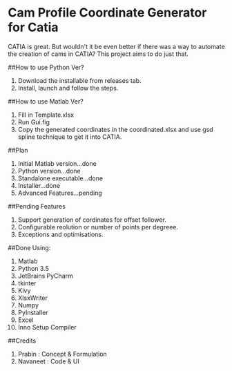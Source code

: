 # Cam Profile Coordinate Generator for Catia
CATIA is great. But wouldn't it be even better if there was a way to automate the creation of cams in CATIA? This project aims to do just that.


##How to use Python Ver?
1. Download the installable from releases tab.
2. Install, launch and follow the steps.


##How to use Matlab Ver?
1. Fill in Template.xlsx
2. Run Gui.fig
3. Copy the generated coordinates in the coordinated.xlsx and use gsd spline technique to get it into CATIA.


##Plan
1. Initial Matlab version...done
2. Python version...done
3. Standalone executable...done
4. Installer...done
5. Advanced Features...pending


##Pending Features
1. Support generation of cordinates for offset follower.
2. Configurable reolution or number of points per degreee.
3. Exceptions and optimisations.


##Done Using:
1. Matlab
2. Python 3.5
3. JetBrains PyCharm
4. tkinter
5. Kivy
6. XlsxWriter
7. Numpy
8. PyInstaller
9. Excel
10. Inno Setup Compiler


##Credits
1. Prabin : Concept & Formulation
2. Navaneet : Code & UI
